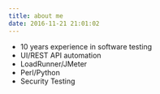 ```yaml
---
title: about me
date: 2016-11-21 21:01:02
---
```

* 10 years experience in software testing
* UI/REST API automation
* LoadRunner/JMeter
* Perl/Python
* Security Testing
